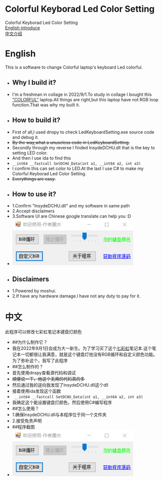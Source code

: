 # Colorful Keyborad Led Color Setting
Colorful Keyborad Led Color Setting  
[English introduce](#english)  
[中文介绍](#中文)  
# English  
This is a software to change Colorful laptop's keyboard Led colorful.  
+ ## Why I build it?  
+ I'm a freshman in collage in 2022/9/1.To study in collage I bought this ["COLORFUL"](https://www.colorful.cn/) laptop.All things are right,but this laptop have not RGB loop function.That was why my built it.  
+ ## How to build it?  
+ First of all,I used dnspy to check LedKeyboardSetting.exe source code and debug it.  
+ <s> By the way,what a unuseless code in LedKeyboardSetting. </s>  
+ Secondly through my reverse I finded InsydeDCHU.dll that is the key to setting LED color.  
+ And then I use ida to find this  
+ `__int64 __fastcall SetDCHU_Data(int a1, __int64 a2, int a3)`  
+ I confirm this can set color to LED.At the last I use C# to make my Colorful Keyborad Led Color Setting.  
+ <s> Everythings are easy. </s>  
+  ## How to use it?  
+  1.Confirm "InsydeDCHU.dll" and my software in same path  
+  2.Accept disclaimers  
+  3.Software UI are Chinese google translate can help you :D  
+  ![](https://github.com/moshuiD/Colorful-Keyborad-Led-Color-Setting/blob/main/ui.png)  
+  ## Disclaimers  
+  1.Powered by moshui.
+  2.If have any hardware damage.I have not any duty to pay for it.  

# 中文  
此程序可以修改七彩虹笔记本键盘灯颜色  
+ ##为什么制作它？
+ 我在2022年9月1日会成为大一新生。为了学习买了这个[七彩虹](https://www.colorful.cn/)笔记本.这个笔记本一切都很让我满意，就是这个键盘灯他没有RGB循环和自定义颜色功能。为了弥补这个，我写了此程序  
+ ##怎么制作的？  
+ 首先使用dnspy查看源代码和调试  
+ <s> 顺便说一下，他这个无用的代码真的多 </s>  
+ 然后通过我的逆向我发现了InsydeDCHU.dll这个dll  
+ 接着使用ida发现这个函数  
+ ` __int64 __fastcall SetDCHU_Data(int a1, __int64 a2, int a3)`  
+ 我确定这个能设置键盘灯颜色，然后使用C#编写程序  
+ ##怎么使用？
+ 1.确保InsydeDCHU.dll与本程序位于同一个文件夹
+ 2.接受免责声明
+ ##程序截图  
+ ![](https://github.com/moshuiD/Colorful-Keyborad-Led-Color-Setting/blob/main/ui.png)
